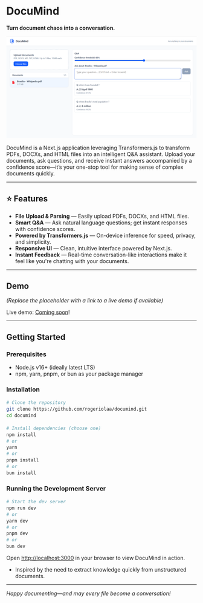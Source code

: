 # DocuMind

**Turn document chaos into a conversation.**

<p align="center">
  <img src="https://raw.githubusercontent.com/rogeriolaa/documind/main/public/preview.png" alt="DocuMind Preview" width="600">
</p>

DocuMind is a Next.js application leveraging Transformers.js to transform PDFs, DOCXs, and HTML files into an intelligent Q&A assistant. Upload your documents, ask questions, and receive instant answers accompanied by a confidence score—it’s your one-stop tool for making sense of complex documents quickly.

---

## ⭐ Features

- **File Upload & Parsing** — Easily upload PDFs, DOCXs, and HTML files.
- **Smart Q&A** — Ask natural language questions; get instant responses with confidence scores.
- **Powered by Transformers.js** — On-device inference for speed, privacy, and simplicity.
- **Responsive UI** — Clean, intuitive interface powered by Next.js.
- **Instant Feedback** — Real-time conversation-like interactions make it feel like you're chatting with your documents.

---

## Demo

_(Replace the placeholder with a link to a live demo if available)_

Live demo: [Coming soon](#)!

---

## Getting Started

### Prerequisites

- Node.js v16+ (ideally latest LTS)
- npm, yarn, pnpm, or bun as your package manager

### Installation

```bash
# Clone the repository
git clone https://github.com/rogeriolaa/documind.git
cd documind

# Install dependencies (choose one)
npm install
# or
yarn
# or
pnpm install
# or
bun install
```

### Running the Development Server

```bash
# Start the dev server
npm run dev
# or
yarn dev
# or
pnpm dev
# or
bun dev
```

Open [http://localhost:3000](http://localhost:3000) in your browser to view DocuMind in action.
- Inspired by the need to extract knowledge quickly from unstructured documents.

---

_Happy documenting—and may every file become a conversation!_
